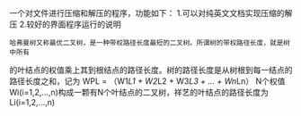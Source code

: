 一个对文件进行压缩和解压的程序，功能如下：
1.可以对纯英文文档实现压缩的解压
2.较好的界面程序运行的说明



    哈弗曼树又称最优二叉树，是一种带权路径长度最短的二叉树。所谓树的带权路径长度，就是树中所有
的叶结点的权值乘上其到根结点的路径长度。树的路径长度是从树根到每一结点的路径长度之和，记为
    WPL = （W1*L1 + W2*L2 + W3*L3 + ... + Wn*Ln）
    N个权值Wi(i=1,2,...,n)构成一颗有N个叶结点的二叉树，祥艺的叶结点的路径长度为Li(i=1,2,...,n)
